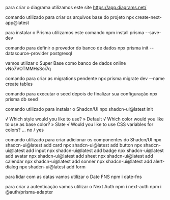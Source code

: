 para criar o diagrama utilizamos este site
https://app.diagrams.net/

comando utilizado para criar os arquivos base do projeto
npx create-next-app@latest

para instalar o Prisma utilizamos este comando
npm install prisma --save-dev

comando para definir o provedor do banco de dados
npx prisma init --datasource-provider postgresql

vamos utilizar o Super Base como banco de dados online
vNo7VOTMMHsSoi7q

comando para criar as migrations pendente
npx prisma migrate dev --name create tables

comando para executar o seed depois de finalizar sua configuração
npx prisma db seed

comando utilizado para instalar o Shadcn/UI
npx shadcn-ui@latest init

  √ Which style would you like to use? » Default
  √ Which color would you like to use as base color? » Slate
  √ Would you like to use CSS variables for colors? ... no / yes

comando utilizado para criar adicionar os componentes do Shadcn/UI
npx shadcn-ui@latest add card
npx shadcn-ui@latest add button
npx shadcn-ui@latest add input
npx shadcn-ui@latest add badge
npx shadcn-ui@latest add avatar
npx shadcn-ui@latest add sheet
npx shadcn-ui@latest add calendar
npx shadcn-ui@latest add sonner
npx shadcn-ui@latest add alert-dialog
npx shadcn-ui@latest add form

para lidar com as datas vamos utilizar o Date FNS
npm i date-fns

para criar a autenticação vamos utilizar o Next Auth
npm i next-auth
npm i @auth/prisma-adapter
